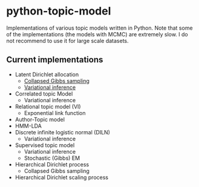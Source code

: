 python-topic-model
==================

Implementations of various topic models written in Python. Note that some of the implementations (the models with MCMC) are extremely slow. I do not recommend to use it for large scale datasets.

Current implementations
-----------------------

* Latent Dirichlet allocation
  * [Collapsed Gibbs sampling](http://nbviewer.jupyter.org/github/arongdari/python-topic-model/blob/master/notebook/LDA_example.ipynb)
  * [Variational inference](http://nbviewer.jupyter.org/github/arongdari/python-topic-model/blob/master/notebook/LDA_example.ipynb)
* Correlated topic Model
  * Variational inference
* Relational topic model (VI)
  * Exponential link function
* Author-Topic model 
* HMM-LDA
* Discrete infinite logistic normal (DILN)
  * Variational inference
* Supervised topic model
  * Variational inference
  * Stochastic (Gibbs) EM
* Hierarchical Dirichlet process
  * Collapsed Gibbs sampling
* Hierarchical Dirichlet scaling process

